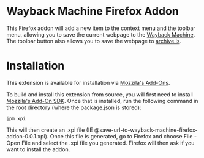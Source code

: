 Wayback Machine Firefox Addon
========

This Firefox addon will add a new item to the context menu and the toolbar menu, allowing you to save the current webpage to the [Wayback Machine](http://archive.org/web/). The toolbar button also allows you to save the webpage to [archive.is](archive.is).

Installation
========

This extension is available for installation via [Mozzila's Add-Ons](https://addons.mozilla.org/en-US/firefox/addon/save-url-to-wayback-machine).

To build and install this extension from source, you will first need to install [Mozzila's Add-On SDK](https://developer.mozilla.org/en-US/Add-ons/SDK/Tools/jpm#Installation). Once that is installed, run the following command in the root directory (where the package.json is stored):

```
jpm xpi
```

This will then create an .xpi file (IE @save-url-to-wayback-machine-firefox-addon-0.0.1.xpi). Once this file is generated, go to Firefox and choose File - Open File and select the .xpi file you generated. Firefox will then ask if you want to install the addon.